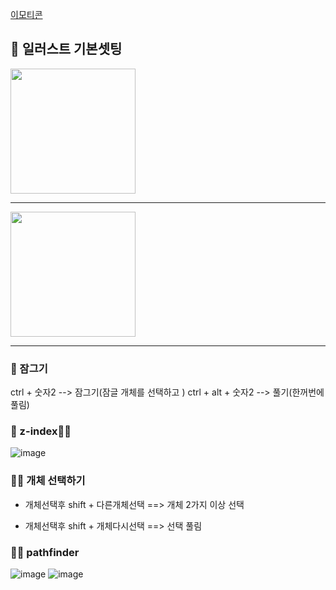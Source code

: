 [이모티콘](https://emojipedia.org/rocket/)

## 🍒 일러스트 기본셋팅

<img src="https://user-images.githubusercontent.com/60366769/230839352-a4143d59-6b27-4491-9588-a9c13ab5b21b.png" width="200">

--------------------------

<img src="https://user-images.githubusercontent.com/60366769/230839478-f07067c2-4b70-488e-9897-abbb9123128c.png" width="200">

-------------------------

### 🍒 잠그기
ctrl + 숫자2  --> 잠그기(잠글 개체를 선택하고 )
ctrl + alt + 숫자2  --> 풀기(한꺼번에 풀림)

### 🍒 z-index🚀🚀
![image](https://user-images.githubusercontent.com/60366769/230842136-a9b122bb-4249-4c4e-ad4f-89fa7fe26377.png)

### 🤸‍♂️ 개체 선택하기

- 개체선택후 shift + 다른개체선택 ==> 개체 2가지 이상  선택

- 개체선택후 shift + 개체다시선택 ==> 선택 풀림

### 🤸‍♂️ pathfinder
![image](https://user-images.githubusercontent.com/60366769/230850604-29b37591-c7fa-4751-9f40-834e165795a9.png)
![image](https://user-images.githubusercontent.com/60366769/230850698-e36cc07b-8f65-4629-9384-a7cdd5b1d535.png)







